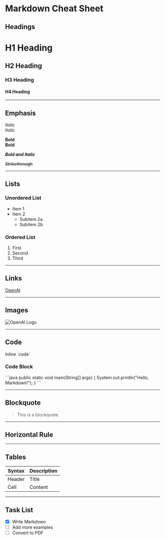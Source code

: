 
# Markdown Cheat Sheet

## Headings

# H1 Heading
## H2 Heading
### H3 Heading
#### H4 Heading

---

## Emphasis

*Italic*  
_Italic_  

**Bold**  
__Bold__  

***Bold and Italic***  

~~Strikethrough~~

---

## Lists

### Unordered List
- Item 1
- Item 2
  - Subitem 2a
  - Subitem 2b

### Ordered List
1. First
2. Second
3. Third

---

## Links

[OpenAI](https://www.openai.com)

---

## Images

![OpenAI Logo](https://openai.com/favicon.ico)

---

## Code

Inline \`code\`

### Code Block
\`\`\`java
public static void main(String[] args) {
    System.out.println("Hello, Markdown!");
}
\`\`\`

---

## Blockquote

> This is a blockquote.

---

## Horizontal Rule

---

## Tables

| Syntax | Description |
|--------|-------------|
| Header | Title       |
| Cell   | Content     |

---

## Task List

- [x] Write Markdown
- [ ] Add more examples
- [ ] Convert to PDF
